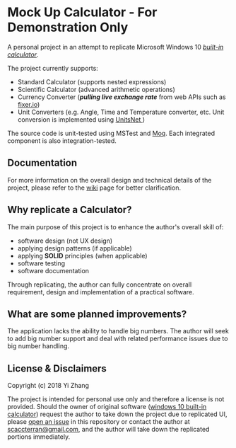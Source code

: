 # Mock Up Calculator - For Demonstration Only

A personal project in an attempt to replicate Microsoft Windows 10 [_built-in calculator_][microsoft calculator support].

The project currently supports:

  * Standard Calculator (supports nested expressions)
  * Scientific Calculator (advanced arithmetic operations)
  * Currency Converter (**_pulling live exchange rate_** from web APIs such as [fixer.io])
  * Unit Converters (e.g. Angle, Time and Temperature converter, etc. Unit conversion is implemented using [UnitsNet
])
  
The source code is unit-tested using MSTest and [Moq]. Each integrated component is also integration-tested. 

## Documentation

For more information on the overall design and technical details of the project, please refer to the [wiki][wiki page] page for better clarification.

## Why replicate a Calculator?

The main purpose of this project is to enhance the author's overall skill of:

  * software design (not UX design)
  * applying design patterns (if applicable)
  * applying **SOLID** principles (when applicable)
  * software testing
  * software documentation
  
Through replicating, the author can fully concentrate on overall requirement, design and implementation of a practical software. 

## What are some planned improvements?

The application lacks the ability to handle big numbers. The author will seek to add big number support and deal with related performance issues due to big number handling.

## License & Disclaimers

Copyright (c) 2018 Yi Zhang

The project is intended for personal use only and therefore a license is not provided. Should the owner of original software ([windows 10 built-in calculator][microsoft calculator support]) request the author to take down the project due to replicated UI, please [open an issue][issue page] in this repository or contact the author at scaccterran@gmail.com, and the author will take down the replicated portions immediately.

[microsoft calculator support]: https://support.microsoft.com/en-ca/help/4026389/windows-calculator-in-windows-10 "Link to official page"
[wiki page]: https://github.com/YiZhang-Paul/Mock_Up_Calculator/wiki "Wiki"
[issue page]: https://github.com/YiZhang-Paul/Mock_Up_Calculator/issues "Open Issue"
[fixer.io]: https://fixer.io/ "fixer"
[UnitsNet]: https://github.com/angularsen/UnitsNet "UnitsNet"
[Moq]: https://github.com/moq/moq4
